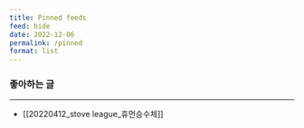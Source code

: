 ```yaml
---
title: Pinned feeds
feed: hide
date: 2022-12-06
permalink: /pinned
format: list
---
```


### 좋아하는 글 
--- 
- [[20220412_stove league_휴먼승수체]]
